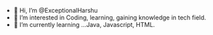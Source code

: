 - 👋 Hi, I’m @ExceptionalHarshu
- 👀 I’m interested in Coding, learning, gaining knowledge in tech field.
- 🌱 I’m currently learning ...Java, Javascript, HTML.

<!---
ExceptionalHarshu/ExceptionalHarshu is a ✨ special ✨ repository because its `README.md` (this file) appears on your GitHub profile.
You can click the Preview link to take a look at your changes.
--->
